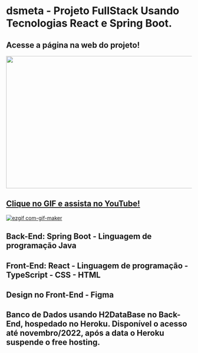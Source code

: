 # dsmeta - Projeto FullStack Usando Tecnologias React e Spring Boot.



## Acesse a página na web do projeto!
<p align="left">
  <a href="https://dsmeta-luis-abranches.netlify.app/"><img width="552" height="360" src="https://user-images.githubusercontent.com/101315079/191156412-eae73a2a-4e84-4048-a5cc-d2e85a926240.png">
</p>


## Clique no GIF e assista no YouTube!
[![ezgif com-gif-maker](https://user-images.githubusercontent.com/101315079/191152158-afc4ef7c-abcb-4691-a98f-cc1961f5a3f8.gif#vitrinedev)](https://youtu.be/PCTvp9aV2bw)


## Back-End:  Spring Boot - Linguagem de programação Java
## Front-End: React - Linguagem de programação - TypeScript - CSS - HTML
## Design no Front-End - Figma
## Banco de Dados usando H2DataBase no Back-End, hospedado no Heroku. Disponível o acesso até novembro/2022, após a data o Heroku suspende o free hosting.

